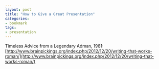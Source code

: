```yaml
---
layout: post
title: "How to Give a Great Presentation"
categories:
- bookmark
tags:
- presentation
---
```

Timeless Advice from a Legendary Adman, 1981: [http://www.brainpickings.org/index.php/2012/12/20/writing-that-works-roman/](http://www.brainpickings.org/index.php/2012/12/20/writing-that-works-roman/)
